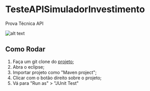 # TesteAPISimuladorInvestimento
Prova Técnica API

![alt text](https://www.blockchaincolab.io/wp-content/uploads/2018/09/south-300x300.png)

## Como Rodar

1. Faça um git clone do [projeto](https://github.com/GustavoBrasil/TesteAPISimuladorInvestimento.git);
2. Abra o eclipse;
3. Importar projeto como "Maven project";
4. Clicar com o botão direito sobre o projeto;
5. Vá para "Run as" > "JUnit Test"

